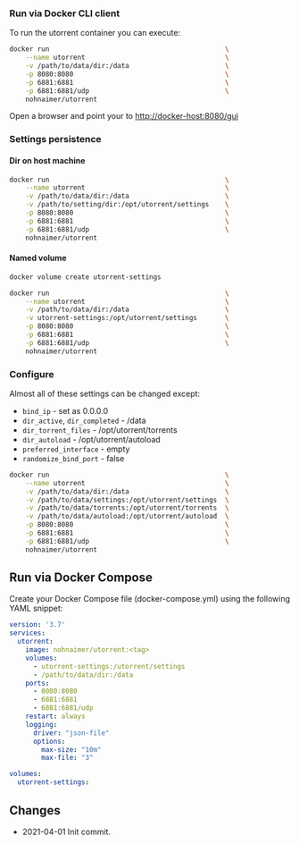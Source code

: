 ### Run via Docker CLI client

To run the utorrent container you can execute:

```bash
docker run                                            \
    --name utorrent                                   \
    -v /path/to/data/dir:/data                        \
    -p 8080:8080                                      \
    -p 6881:6881                                      \
    -p 6881:6881/udp                                  \
    nohnaimer/utorrent
```
Open a browser and point your to [http://docker-host:8080/gui](http://docker-host:8080/gui)

### Settings persistence

#### Dir on host machine
```bash
docker run                                            \
    --name utorrent                                   \
    -v /path/to/data/dir:/data                        \
    -v /path/to/setting/dir:/opt/utorrent/settings    \
    -p 8080:8080                                      \
    -p 6881:6881                                      \
    -p 6881:6881/udp                                  \
    nohnaimer/utorrent
```

#### Named volume
```bash
docker volume create utorrent-settings

docker run                                            \
    --name utorrent                                   \
    -v /path/to/data/dir:/data                        \
    -v utorrent-settings:/opt/utorrent/settings       \
    -p 8080:8080                                      \
    -p 6881:6881                                      \
    -p 6881:6881/udp                                  \
    nohnaimer/utorrent
```

### Configure
Almost all of these settings can be changed except:
- `bind_ip` - set as 0.0.0.0
- `dir_active`, `dir_completed` - /data
- `dir_torrent_files` - /opt/utorrent/torrents
- `dir_autoload` - /opt/utorrent/autoload
- `preferred_interface` - empty
- `randomize_bind_port` - false

```bash
docker run                                            \
    --name utorrent                                   \
    -v /path/to/data/dir:/data                        \
    -v /path/to/data/settings:/opt/utorrent/settings  \
    -v /path/to/data/torrents:/opt/utorrent/torrents  \
    -v /path/to/data/autoload:/opt/utorrent/autoload  \
    -p 8080:8080                                      \
    -p 6881:6881                                      \
    -p 6881:6881/udp                                  \
    nohnaimer/utorrent
```

## Run via Docker Compose

Create your Docker Compose file (docker-compose.yml) using the following YAML snippet:

```yaml
version: '3.7'
services:
  utorrent:
    image: nohnaimer/utorrent:<tag>
    volumes:
      - utorrent-settings:/utorrent/settings
      - /path/to/data/dir:/data
    ports:
      - 8080:8080
      - 6881:6881
      - 6881:6881/udp
    restart: always
    logging:
      driver: "json-file"
      options:
        max-size: "10m"
        max-file: "3"

volumes:
  utorrent-settings:
```

## Changes
* 2021-04-01 Init commit.